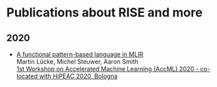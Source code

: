 # Publications about RISE and more

## 2020 
- [A functional pattern-based language in MLIR](http://rise-lang.org/publications/2020/accml_2020_a_functional_pattern_based_language_in_mlir.pdf)\
Martin Lücke, Michel Steuwer, Aaron Smith\
 [1st Workshop on Accelerated Machine Learning (AccML) 2020 - co-located with HiPEAC 2020, Bologna](http://workshops.inf.ed.ac.uk/accml/workshop-2020-hipeac.html)